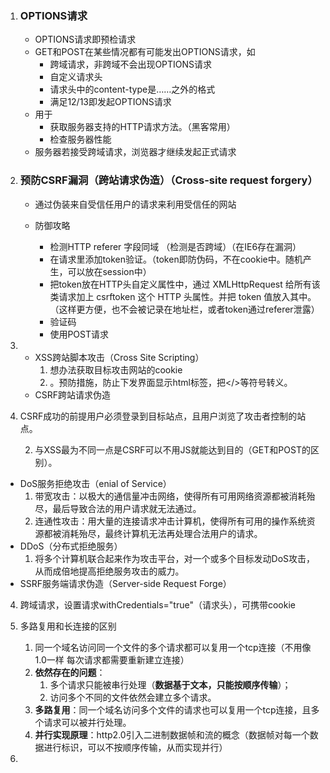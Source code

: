1. ### OPTIONS请求

   - OPTIONS请求即预检请求
   - GET和POST在某些情况都有可能发出OPTIONS请求，如
     - 跨域请求，非跨域不会出现OPTIONS请求
     - 自定义请求头
     - 请求头中的content-type是……之外的格式
     - 满足12/13即发起OPTIONS请求
   - 用于
     - 获取服务器支持的HTTP请求方法。（黑客常用）
     - 检查服务器性能
   - 服务器若接受跨域请求，浏览器才继续发起正式请求

2. ### 预防CSRF漏洞（跨站请求伪造）（Cross-site request forgery）

   - 通过伪装来自受信任用户的请求来利用受信任的网站

   - 防御攻略
     - 检测HTTP referer 字段同域  （检测是否跨域）（在IE6存在漏洞）
     - 在请求里添加token验证。（token即防伪码，不在cookie中。随机产生，可以放在session中）
     - 把token放在HTTP头自定义属性中，通过 XMLHttpRequest 给所有该类请求加上 csrftoken 这个 HTTP 头属性。并把 token 值放入其中。（这样更方便，也不会被记录在地址栏，或者token通过referer泄露）
     - 验证码
     - 使用POST请求

3. - XSS跨站脚本攻击（Cross Site Scripting）
     1. 想办法获取目标攻击网站的cookie
     2. 。预防措施，防止下发界面显示html标签，把</>等符号转义。
   - CSRF跨站请求伪造

  4. CSRF成功的前提用户必须登录到目标站点，且用户浏览了攻击者控制的站点。

     2. 与XSS最为不同一点是CSRF可以不用JS就能达到目的（GET和POST的区别）。

   - DoS服务拒绝攻击（enial of Service）
     1. 带宽攻击：以极大的通信量冲击网络，使得所有可用网络资源都被消耗殆尽，最后导致合法的用户请求就无法通过。
     2. 连通性攻击：用大量的连接请求冲击计算机，使得所有可用的操作系统资源都被消耗殆尽，最终计算机无法再处理合法用户的请求。 
   - DDoS（分布式拒绝服务）
     1. 将多个计算机联合起来作为攻击平台，对一个或多个目标发动DoS攻击，从而成倍地提高拒绝服务攻击的威力。
   - SSRF服务端请求伪造（Server-side Request Forge）

4. 跨域请求，设置请求withCredentials="true"（请求头），可携带cookie

5. 多路复用和长连接的区别
   1. 同一个域名访问同一个文件的多个请求都可以复用一个tcp连接（不用像1.0一样 每次请求都需要重新建立连接）
   2. **依然存在的问题**：
      1. 多个请求只能被串行处理（**数据基于文本，只能按顺序传输**）；
      2. 访问多个不同的文件依然会建立多个请求。
   3. **多路复用**：同一个域名访问多个文件的请求也可以复用一个tcp连接，且多个请求可以被并行处理。
   4. **并行实现原理**：http2.0引入二进制数据帧和流的概念（数据帧对每一个数据进行标识，可以不按顺序传输，从而实现并行）
6. 